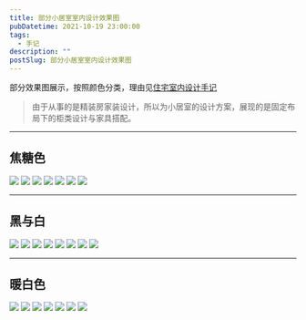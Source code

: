 ```yaml
---
title: 部分小居室室内设计效果图
pubDatetime: 2021-10-19 23:00:00
tags:
  - 手记
description: ""
postSlug: 部分小居室室内设计效果图
---
```


部分效果图展示，按照颜色分类，理由见[住宅室内设计手记](https://blog.yanick.cn/knowledge/%E4%BD%8F%E5%AE%85%E5%AE%A4%E5%86%85%E8%AE%BE%E8%AE%A1%E6%89%8B%E8%AE%B0/)

> 由于从事的是精装房家装设计，所以为小居室的设计方案，展现的是固定布局下的柜类设计与家具搭配。

---

## 焦糖色

![](https://yanick.oss-cn-beijing.aliyuncs.com/img/202410202324879.jpg)
![](https://yanick.oss-cn-beijing.aliyuncs.com/img/202410202324876.jpg)
![](https://yanick.oss-cn-beijing.aliyuncs.com/img/202410202324868.jpg)
![](https://yanick.oss-cn-beijing.aliyuncs.com/img/202410202324863.jpg)
![](https://yanick.oss-cn-beijing.aliyuncs.com/img/202410202324862.jpg)
![](https://yanick.oss-cn-beijing.aliyuncs.com/img/202410202324860.jpg)
![](https://yanick.oss-cn-beijing.aliyuncs.com/img/202410202324859.jpg)

---

## 黑与白

![](https://yanick.oss-cn-beijing.aliyuncs.com/img/202410202324856.jpg)
![](https://yanick.oss-cn-beijing.aliyuncs.com/img/202410202324878.jpg)
![](https://yanick.oss-cn-beijing.aliyuncs.com/img/202410202324877.jpg)
![](https://yanick.oss-cn-beijing.aliyuncs.com/img/202410202324875.jpg)
![](https://yanick.oss-cn-beijing.aliyuncs.com/img/202410202324874.jpg)
![](https://yanick.oss-cn-beijing.aliyuncs.com/img/202410202324870.jpg)
![](https://yanick.oss-cn-beijing.aliyuncs.com/img/202410202324867.jpg)
![](https://yanick.oss-cn-beijing.aliyuncs.com/img/202410202324857.jpg)

---

## 暖白色

![](https://yanick.oss-cn-beijing.aliyuncs.com/img/202410202324865.jpg)
![](https://yanick.oss-cn-beijing.aliyuncs.com/img/202410202324858.jpg)
![](https://yanick.oss-cn-beijing.aliyuncs.com/img/202410202324866.jpg)
![](https://yanick.oss-cn-beijing.aliyuncs.com/img/202410202324869.jpg)
![](https://yanick.oss-cn-beijing.aliyuncs.com/img/202410202324873.jpg)
![](https://yanick.oss-cn-beijing.aliyuncs.com/img/202410202324872.jpg)
![](https://yanick.oss-cn-beijing.aliyuncs.com/img/202410202324871.jpg)
